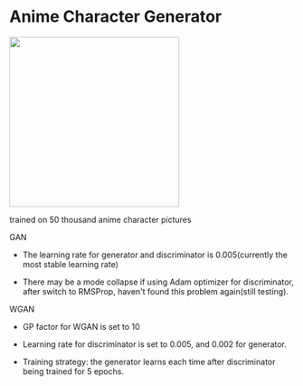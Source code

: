 # Anime Character Generator


<img src="https://github.com/AidenOdas/Deep-Learning/blob/master/Tensorflow%202.0/GAN/pictures/IMG_2259.GIF" width=300 height=300>


trained on 50 thousand anime character pictures


GAN
* The learning rate for generator and discriminator is 0.005(currently the most stable learning rate)

* There may be a mode collapse if using Adam optimizer for discriminator, after switch to RMSProp, haven't found this problem again(still testing).

WGAN
* GP factor for WGAN is set to 10

* Learning rate for discriminator is set to 0.005, and 0.002 for generator.

* Training strategy: the generator learns each time after discriminator being trained for 5 epochs.
